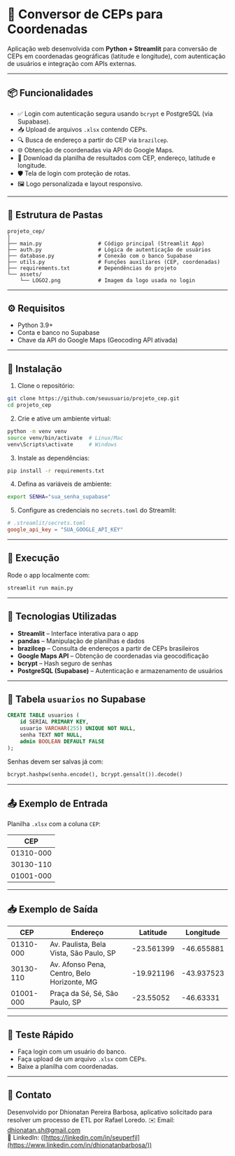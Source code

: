 # 📍 Conversor de CEPs para Coordenadas

Aplicação web desenvolvida com **Python + Streamlit** para conversão de CEPs em coordenadas geográficas (latitude e longitude), com autenticação de usuários e integração com APIs externas.

---

## 📦 Funcionalidades

- ✅ Login com autenticação segura usando `bcrypt` e PostgreSQL (via Supabase).
- 📥 Upload de arquivos `.xlsx` contendo CEPs.
- 🔍 Busca de endereço a partir do CEP via `brazilcep`.
- 🌐 Obtenção de coordenadas via API do Google Maps.
- 🧾 Download da planilha de resultados com CEP, endereço, latitude e longitude.
- 🛡️ Tela de login com proteção de rotas.
- 🖼️ Logo personalizada e layout responsivo.

---

## 📁 Estrutura de Pastas

```
projeto_cep/
│
├── main.py                  # Código principal (Streamlit App)
├── auth.py                  # Lógica de autenticação de usuários
├── database.py              # Conexão com o banco Supabase
├── utils.py                 # Funções auxiliares (CEP, coordenadas)
├── requirements.txt         # Dependências do projeto
└── assets/
    └── LOGO2.png            # Imagem da logo usada no login
```

---

## ⚙️ Requisitos

- Python 3.9+
- Conta e banco no Supabase
- Chave da API do Google Maps (Geocoding API ativada)

---

## 📌 Instalação

1. Clone o repositório:
```bash
git clone https://github.com/seuusuario/projeto_cep.git
cd projeto_cep
```

2. Crie e ative um ambiente virtual:
```bash
python -m venv venv
source venv/bin/activate  # Linux/Mac
venv\Scripts\activate     # Windows
```

3. Instale as dependências:
```bash
pip install -r requirements.txt
```

4. Defina as variáveis de ambiente:
```bash
export SENHA="sua_senha_supabase"
```

5. Configure as credenciais no `secrets.toml` do Streamlit:
```toml
# .streamlit/secrets.toml
google_api_key = "SUA_GOOGLE_API_KEY"
```

---

## 🚀 Execução

Rode o app localmente com:

```bash
streamlit run main.py
```

---

## 🧠 Tecnologias Utilizadas

- **Streamlit** – Interface interativa para o app
- **pandas** – Manipulação de planilhas e dados
- **brazilcep** – Consulta de endereços a partir de CEPs brasileiros
- **Google Maps API** – Obtenção de coordenadas via geocodificação
- **bcrypt** – Hash seguro de senhas
- **PostgreSQL (Supabase)** – Autenticação e armazenamento de usuários

---

## 🔐 Tabela `usuarios` no Supabase

```sql
CREATE TABLE usuarios (
    id SERIAL PRIMARY KEY,
    usuario VARCHAR(255) UNIQUE NOT NULL,
    senha TEXT NOT NULL,
    admin BOOLEAN DEFAULT FALSE
);
```

Senhas devem ser salvas já com:

```python
bcrypt.hashpw(senha.encode(), bcrypt.gensalt()).decode()
```

---

## 📤 Exemplo de Entrada

Planilha `.xlsx` com a coluna `CEP`:

| CEP        |
|------------|
| 01310-000  |
| 30130-110  |
| 01001-000  |

---

## 📥 Exemplo de Saída

| CEP       | Endereço                                      | Latitude   | Longitude   |
|-----------|-----------------------------------------------|------------|-------------|
| 01310-000 | Av. Paulista, Bela Vista, São Paulo, SP       | -23.561399 | -46.655881  |
| 30130-110 | Av. Afonso Pena, Centro, Belo Horizonte, MG   | -19.921196 | -43.937523  |
| 01001-000 | Praça da Sé, Sé, São Paulo, SP                | -23.55052  | -46.63331   |

---

## 🧪 Teste Rápido

- Faça login com um usuário do banco.
- Faça upload de um arquivo `.xlsx` com CEPs.
- Baixe a planilha com coordenadas.

---

## 📮 Contato

Desenvolvido por Dhionatan Pereira Barbosa, aplicativo solicitado para resolver um processo de ETL por Rafael Loredo. 
✉️ Email: dhionatan.sh@gmail.com  
🔗 LinkedIn: ([https://linkedin.com/in/seuperfil](https://www.linkedin.com/in/dhionatanbarbosa/))
